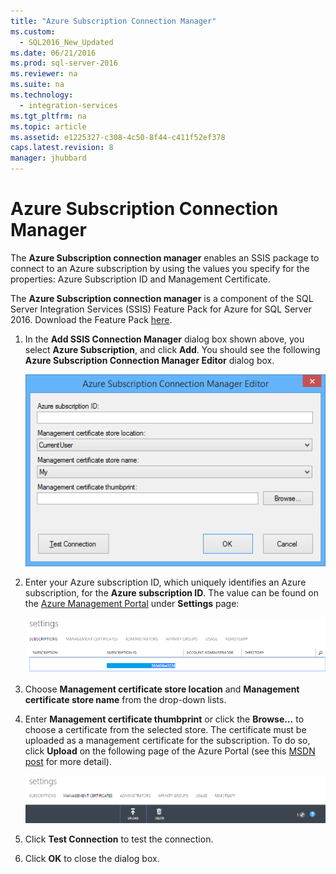 ```yaml
---
title: "Azure Subscription Connection Manager"
ms.custom: 
  - SQL2016_New_Updated
ms.date: 06/21/2016
ms.prod: sql-server-2016
ms.reviewer: na
ms.suite: na
ms.technology: 
  - integration-services
ms.tgt_pltfrm: na
ms.topic: article
ms.assetid: e1225327-c308-4c50-8f44-c411f52ef378
caps.latest.revision: 8
manager: jhubbard
---
```

# Azure Subscription Connection Manager
  The **Azure Subscription connection manager** enables an SSIS package to connect to an Azure subscription by using the values you specify for the properties: Azure Subscription ID and Management Certificate.  
  
 The **Azure Subscription connection manager** is a component of the SQL Server Integration Services (SSIS) Feature Pack for Azure for SQL Server 2016. Download the Feature Pack [here](http://go.microsoft.com/fwlink/?LinkID=626967).  
  
1.  In the **Add SSIS Connection Manager** dialog box shown above, you select **Azure Subscription**, and click **Add**.  You should see the following **Azure Subscription Connection Manager Editor** dialog box.  
  
    ![SSIS-AzureSubscriptionConnectionManager](../../Topics/TopicNameNotContainA/media/SSIS-AzureSubscriptionConnectionManager.png)
  
2.  Enter your Azure subscription ID, which uniquely identifies an Azure subscription, for the **Azure subscription ID**.  The value can be found on the [Azure Management Portal](https://manage.windowsazure.com) under **Settings** page:  
  
    ![SSIS-AzureSettings-SubscriptionID](../../Topics/TopicNameNotContainA/media/SSIS-AzureSettings-SubscriptionID.png "SSIS-AzureSettings-SubscriptionID")  
  
3.  Choose **Management certificate store location** and **Management certificate store name** from the drop-down lists.  
  
4.  Enter **Management certificate thumbprint** or click the **Browse…** to choose a certificate from the selected store. The certificate must be uploaded as a management certificate for the subscription. To do so, click **Upload** on the following page of the Azure Portal (see this [MSDN post](https://msdn.microsoft.com/library/azure/gg551722.aspx) for more detail).  
  
     ![SSIS-AzureSettings-ManagementCertificate](../../Topics/TopicNameNotContainA/media/SSIS-AzureSettings-ManagementCertificate.png "SSIS-AzureSettings-ManagementCertificate")  
  
5.  Click **Test Connection** to test the connection.  
  
6.  Click **OK** to close the dialog box.  
  
  